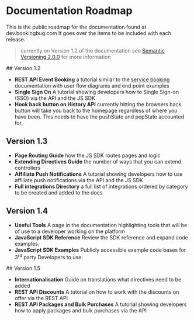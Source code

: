 # Documentation Roadmap
This is the public roadmap for the documentation found at dev.bookingbug.com It goes over the items to be included with each release.

> currently on Version 1.2 of the documentation see [Semantic Versioning 2.0.0](http://semver.org/) for more information

## Version 1.2
- **REST API Event Booking** a tutorial similar to the [service booking](rest-api/service-booking) documentation with user flow diagrams and end point examples
- **Single Sign On** A tutorial showing developers how to Single Sign-on (SSO) via the API and the JS SDK
- **Hook back button on History API** currently hitting the browsers back button will take you back to the homepage regardless of where you have been. This needs to have the pushState and popState accounted for.

## Version 1.3
- **Page Routing Guide** how the JS SDK routes pages and logic
- **Extending Directives Guide** the number of ways that you can extend controllers
- **Affiliate Push Notifications** A tutorial showing developers how to use affiliate push notifications via the API and the JS SDK
- **Full integrations Directory** a full list of integrations ordered by category to be created and added to the docs

## Version 1.4
- **Useful Tools** A page in the documentation highlighting tools that will be of use to a developer working on the platform
- **JavaScript SDK Reference** Review the SDK reference and expand code examples.
- **JavaScript SDK Examples** Publicly accessible example code bases for 3<sup>rd</sup> party Developers to use.

## Version 1.5
- **Internationalisation** Guide on translations what directives need to be added
- **REST API Discounts** A tutorial on how to work with the discounts on offer via the REST API
- **REST API Packages and Bulk Purchases** A tutorial showing developers how to apply packages and bulk purchases via the API